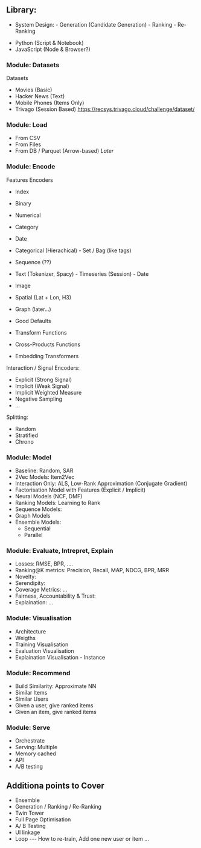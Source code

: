 ## **Library**:

- System Design: - Generation (Candidate Generation) - Ranking - Re-Ranking

* Python (Script & Notebook)
* JavaScript (Node & Browser?)

### Module: Datasets

Datasets

- Movies (Basic)
- Hacker News (Text)
- Mobile Phones (Items Only)
- Trivago (Session Based) https://recsys.trivago.cloud/challenge/dataset/

### Module: Load

- From CSV
- From Files
- From DB / Parquet (Arrow-based) _Later_

### Module: Encode

Features Encoders

- Index
- Binary
- Numerical
- Category
- Date
- Categorical (Hierachical) - Set / Bag (like tags)
- Sequence (??)
- Text (Tokenizer, Spacy) - Timeseries (Session) - Date
- Image
- Spatial (Lat + Lon, H3)
- Graph (later...)

- Good Defaults
- Transform Functions
- Cross-Products Functions
- Embedding Transformers

Interaction / Signal Encoders:

- Explicit (Strong Signal)
- Implicit (Weak Signal)
- Implicit Weighted Measure
- Negative Sampling
- ...

Splitting:

- Random
- Stratified
- Chrono

### Module: Model

- Baseline: Random, SAR
- 2Vec Models: Item2Vec
- Interaction Only: ALS, Low-Rank Approximation (Conjugate Gradient)
- Factorisation Model with Features (Explicit / Implicit)
- Neural Models (NCF, DMF)
- Ranking Models: Learning to Rank
- Sequence Models:
- Graph Models
- Ensemble Models:
  - Sequential
  - Parallel

### Module: Evaluate, Intrepret, Explain

- Losses: RMSE, BPR, ....
- Ranking@K metrics: Precision, Recall, MAP, NDCG, BPR, MRR
- Novelty:
- Serendipity:
- Coverage Metrics: ...
- Fairness, Accountability & Trust:
- Explaination: ...

### Module: Visualisation

- Architecture
- Weigths
- Training Visualisation
- Evaluation Visualisation
- Explaination Visualisation - Instance

### Module: Recommend

- Build Similarity: Approximate NN
- Similar Items
- Similar Users
- Given a user, give ranked items
- Given an item, give ranked items

### Module: Serve

- Orchestrate
- Serving: Multiple
- Memory cached
- API
- A/B testing

## Additiona points to Cover

- Ensemble
- Generation / Ranking / Re-Ranking
- Twin Tower
- Full Page Optimisation
- A/ B Testing
- UI linkage
- Loop --- How to re-train, Add one new user or item ...

